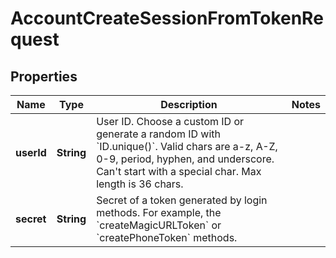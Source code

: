 

# AccountCreateSessionFromTokenRequest


## Properties

| Name | Type | Description | Notes |
|------------ | ------------- | ------------- | -------------|
|**userId** | **String** | User ID. Choose a custom ID or generate a random ID with &#x60;ID.unique()&#x60;. Valid chars are a-z, A-Z, 0-9, period, hyphen, and underscore. Can&#39;t start with a special char. Max length is 36 chars. |  |
|**secret** | **String** | Secret of a token generated by login methods. For example, the &#x60;createMagicURLToken&#x60; or &#x60;createPhoneToken&#x60; methods. |  |



